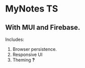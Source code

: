 # MyNotes TS

## With **MUI** and **Firebase**.

Includes:

1. Browser persistence.
2. Responsive UI
3. Theming **?**
